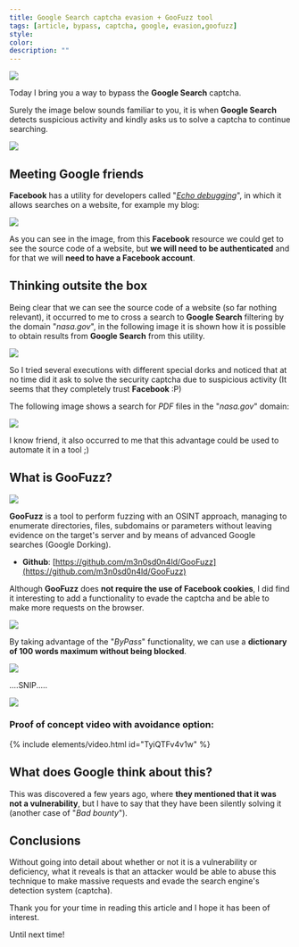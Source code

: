 ```yaml
---
title: Google Search captcha evasion + GooFuzz tool
tags: [article, bypass, captcha, google, evasion,goofuzz]
style: 
color: 
description: ""
---
```


![](../assets/img/google-search-captcha-evasion/1.png)

Today I bring you a way to bypass the **Google Search** captcha.

Surely the image below sounds familiar to you, it is when **Google Search** detects suspicious activity and kindly asks us to solve a captcha to continue searching.

![](../assets/img/google-search-captcha-evasion/9.png)

## Meeting Google friends

**Facebook** has a utility for developers called "_[Echo debugging](https://developers.facebook.com/tools/debug/echo/?q=)_", in which it allows searches on a website, for example my blog:

![](../assets/img/google-search-captcha-evasion/2.png)

As you can see in the image, from this **Facebook** resource we could get to see the source code of a website, but **we will need to be authenticated** and for that we will **need to have a Facebook account**.

## Thinking outsite the box

Being clear that we can see the source code of a website (so far nothing relevant), it occurred to me to cross a search to **Google Search** filtering by the domain "_nasa.gov_", in the following image it is shown how it is possible to obtain results from **Google Search** from this utility.

![](../assets/img/google-search-captcha-evasion/3.png)

So I tried several executions with different special dorks and noticed that at no time did it ask to solve the security captcha due to suspicious activity (It seems that they completely trust **Facebook** :P)

The following image shows a search for _PDF_ files in the "_nasa.gov_" domain:

![](../assets/img/google-search-captcha-evasion/4.png)

I know friend, it also occurred to me that this advantage could be used to automate it in a tool ;)
  

## What is GooFuzz?

![](../assets/img/google-search-captcha-evasion/5.png)

**GooFuzz** is a tool to perform fuzzing with an OSINT approach, managing to enumerate directories, files, subdomains or parameters without leaving evidence on the target's server and by means of advanced Google searches (Google Dorking).

- **Github**: [https://github.com/m3n0sd0n4ld/GooFuzz](https://github.com/m3n0sd0n4ld/GooFuzz)

Although **GooFuzz** ​​​​does **not require the use of Facebook cookies**, I did find it interesting to add a functionality to evade the captcha and be able to make more requests on the browser.

![](../assets/img/google-search-captcha-evasion/6.png)

By taking advantage of the "_ByPass_" functionality, we can use a **dictionary of 100 words maximum without being blocked**.

![](../assets/img/google-search-captcha-evasion/7.png)

....SNIP.....

![](../assets/img/google-search-captcha-evasion/8.png)

### Proof of concept video with avoidance option:

{% include elements/video.html id="TyiQTFv4v1w" %}

## What does Google think about this?

This was discovered a few years ago, where **they mentioned that it was not a vulnerability**, but I have to say that they have been silently solving it (another case of "_Bad bounty_").  

## Conclusions

Without going into detail about whether or not it is a vulnerability or deficiency, what it reveals is that an attacker would be able to abuse this technique to make massive requests and evade the search engine's detection system (captcha).

Thank you for your time in reading this article and I hope it has been of interest.

Until next time!